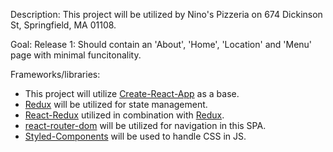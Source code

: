 Description:
This project will be utilized by Nino's Pizzeria on 674 Dickinson St, Springfield, MA 01108.

Goal:
Release 1: Should contain an 'About', 'Home', 'Location' and 'Menu' page with minimal funcitonality.

Frameworks/libraries:
 - This project will utilize [Create-React-App](https://www.npmjs.com/package/create-react-app) as a base.
 - [Redux](https://www.npmjs.com/package/redux) will be utilized for state management.
 - [React-Redux](https://www.npmjs.com/package/react-redux) utilized in combination with [Redux](https://www.npmjs.com/package/redux).
 - [react-router-dom](https://www.npmjs.com/package/react-router-dom) will be utilized for navigation in this SPA.
 - [Styled-Components](https://www.npmjs.com/package/styled-components) will be used to handle CSS in JS.